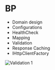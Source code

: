 # BP


- Domain design
- Configurations
- HealthCheck
- Mapping
- Validation
- Response Caching
- IHttpClientFactory

![Validation 1](\BP.Api\image)